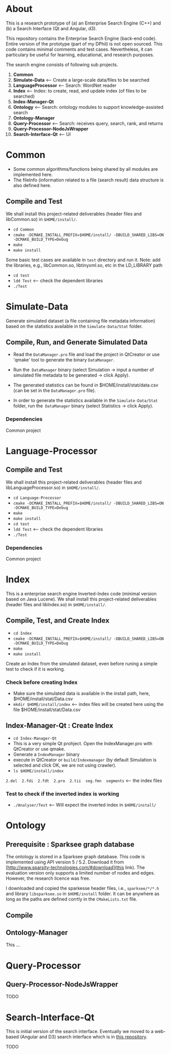 # About

This is a research prototype of (a) an Enterprise Search Engine (C++) and (b) a Search Interface (Qt and Angular, d3). 


This repository contains the Enterprise Search Engine (back-end code).
Entire version of the prototype (part of my DPhil) is not open sourced. This code contains minimal comments and test cases.
Nevertheless, it can particulary be useful for learning, educational, and research purposes.


The search engine consists of following sub projects. 
 1. **Common**
 2. **Simulate-Data**     <-- Create a large-scale data/files to be searched
 3. **LanguageProcessor** <-- Search: WordNet reader 
 4. **Index**             <-- Index: to create, read, and update index (of files to be searched)
  1. **Index-Manager-Qt**
 5. **Ontology**          <-- Search: ontology modules to support knowledge-assisted search
  1. **Ontology-Manager**
 6. **Query-Processor**   <-- Search: receives query, search, rank, and returns
  1. **Query-Processor-NodeJsWrapper**
 7. **Search-Interface-Qt** <-- UI


# Common  

- Some common algorithms/functions being shared by all modules are implemented here. 
- The fileInfo (information related to a file (search result) data structure is also defined here.
 
	
## Compile and Test

We shall install this project-related deliverables (header files and libCommon.so) in `$HOME/install/`. 

- `cd Common`
- `cmake -DCMAKE_INSTALL_PREFIX=$HOME/install/ -DBUILD_SHARED_LIBS=ON -DCMAKE_BUILD_TYPE=Debug `
- `make`
- `make install`

Some basic test cases are available in `test` directory and run it. Note: add the libraries, e.g., libCommon.so, libtinyxml.so, etc in the LD_LIBRARY path

- `cd test`
- `ldd Test`  <-- check the dependent libraries
- `./Test`


# Simulate-Data
Generate simulated dataset (a file containing file metadata information) based on the statistics available in the `Simulate-Data/Stat` folder.

## Compile, Run, and Generate Simulated Data


- Read the `DataManager.pro` file and load the project in QtCreator or use 'qmake' tool to generate the binary `DataManager`.

- Run the` DataManager` binary (select Simulation -> input a number of simulated file metadata to be generated -> click Apply). 

- The generated statistics can be found in $HOME/install/stat/data.csv (can be set in the `DataManager.pro` file).

- In order to generate the statistics available in the `Simulate-Data/Stat` folder, run the` DataManager` binary (select Statistics -> click Apply).   

### Dependencies
Common project



# Language-Processor
	
## Compile and Test

We shall install this project-related deliverables (header files and libLanguageProcessor.so) in `$HOME/install/`. 

- `cd Language-Processor`
- `cmake -DCMAKE_INSTALL_PREFIX=$HOME/install/ -DBUILD_SHARED_LIBS=ON -DCMAKE_BUILD_TYPE=Debug `
- `make`
- `make install`
- `cd test`
- `ldd Test`  <-- check the dependent libraries
- `./Test`

### Dependencies
Common project


# Index

This is a enterprise search engine Inverted-Index code (minimal version based on Java Lucene). 
We shall install this project-related deliverables (header files and libIndex.so) in `$HOME/install/`. 

## Compile, Test, and Create Index

- `cd Index`
- `cmake -DCMAKE_INSTALL_PREFIX=$HOME/install/ -DBUILD_SHARED_LIBS=ON -DCMAKE_BUILD_TYPE=Debug`
- `make`
- `make install`

Create an Index from the simulated dataset, even before runing a simple test to check if it is working.

### Check before creating Index
- Make sure the simulated data is available in the install path, here, $HOME/install/stat/Data.csv
- `mkdir $HOME/install/index` <-- index files will be created here using the file $HOME/install/stat/Data.csv

## Index-Manager-Qt : Create Index
- `cd Index-Manager-Qt`
- This is a very simple Qt prohject. Open the IndexManager.pro with QtCreator or use qmake.
- Generate a `IndexManager` binary 
- execute in QtCreator or `build/Indexmanager` (by default Simulation is selected and click OK, we are not using crawler).
- `ls $HOME/install/index`

`2.del  2.fdi  2.fdt  2.pro  2.tii  seg.fmn  segments` <-- the index files 

### Test to check if the inverted index is working

- `./Analyser/Test` <-- Will expect the inverted index in `$HOME/install/`

 

# Ontology

## Prerequisite : Sparksee graph database
The ontology is stored in a Sparksee graph database. This code is implemented using API version 5 / 5.2. Download it from [http://www.sparsity-technologies.com/#download](this link). The evaluation version only supports a limited number of nodes and edges.
However, the research licence was free.

I downloaded and copied the sparkesse header files, i.e., `sparksee/*/*.h` and library `libsparksee.so` in `$HOME/install` folder.
It can be anywhere as long as the paths are defined corrtly in the `CMakeLists.txt` file.

## Compile 


## Ontology-Manager
This ...

# Query-Processor
## Query-Processor-NodeJsWrapper 
TODO


# Search-Interface-Qt
This is initial version of the search interface.
Eventually we moved to a web-based (Angular and D3) search interface which is in [this repository](https://github.com/saifulkhan/Search-Interface).

TODO
